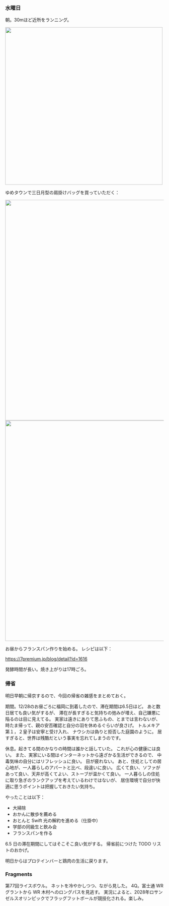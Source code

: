 ### 水曜日

朝。30mほど近所をランニング。

<img src="https://i.imgur.com/nRuMqzK.jpg" width="500">

ゆめタウンで三日月型の肩掛けバッグを買っていただく：

<img src="https://i.imgur.com/agKzXsE.jpg" width="700">

<img src="https://i.imgur.com/wEs9elz.jpg" width="700">

お昼からフランスパン作りを始める。
レシピは以下：

https://7premium.jp/blog/detail?id=1616

発酵時間が長い。焼き上がりは17時ごろ。

### 帰省

明日早朝に帰京するので、今回の帰省の雑感をまとめておく。

期間。12/28のお昼ごろに福岡に到着したので、滞在期間は6.5日ほど。
あと数日居ても良い気がするが、
滞在が長すぎると気持ちの弛みが増え、自己嫌悪に陥るのは目に見えてる。
実家は遠きにありて思ふもの、とまでは言わないが、
時たま帰って、親の安否確認と自分の羽を休めるぐらいが良さげ。
トルメキア第１，２皇子は安寧と受け入れ、
ナウシカは偽りと拒否した庭園のように。
居すぎると、世界は残酷だという事実を忘れてしまうのです。

休息。起きてる間のかなりの時間は誰かと話していた。
これが心の健康には良い。
また、実家にいる間はインターネットから遠ざかる生活ができるので、
中毒気味の自分にはリフレッシュに良い。
目が疲れない。
あと、住処としての居心地が、一人暮らしのアパートと比べ、段違いに良い。
広くて良い、ソファがあって良い、天井が高くてよい、ストーブが温かくて良い。
一人暮らしの住処に取り急ぎのランクアップを考えているわけではないが、
居住環境で自分が快適に思うポイントは把握しておきたい気持ち。

やったことは以下：

- 大掃除
- おかんに散歩を薦める
- おとんと Swift 光の解約を進める（仕掛中）
- 学部の同級生と飲み会
- フランスパンを作る

6.5 日の滞在期間にしてはそこそこ良い気がする。
帰省前につけた TODO リストのおかげ。

明日からはプロテインバーと鶏肉の生活に戻ります。

### Fragments

第77回ライスボウル。
ネットを冷やかしつつ、ながら見した。
4Q。富士通 WR グラントから WR 木村へのロングパスを見逃す。
実況によると、2028年ロサンゼルスオリンピックでフラッグフットボールが競技化される。楽しみ。